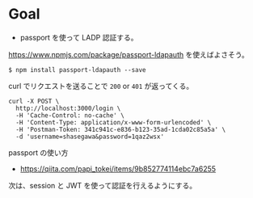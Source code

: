 # Goal

* passport を使って LADP 認証する。

https://www.npmjs.com/package/passport-ldapauth を使えばよさそう。

```
$ npm install passport-ldapauth --save
```

curl でリクエストを送ることで `200` or `401` が返ってくる。

```
curl -X POST \
  http://localhost:3000/login \
  -H 'Cache-Control: no-cache' \
  -H 'Content-Type: application/x-www-form-urlencoded' \
  -H 'Postman-Token: 341c941c-e836-b123-35ad-1cda02c85a5a' \
  -d 'username=shasegawa&password=1qaz2wsx'
```

passport の使い方
* https://qiita.com/papi_tokei/items/9b852774114ebc7a6255

次は、session と JWT を使って認証を行えるようにする。
